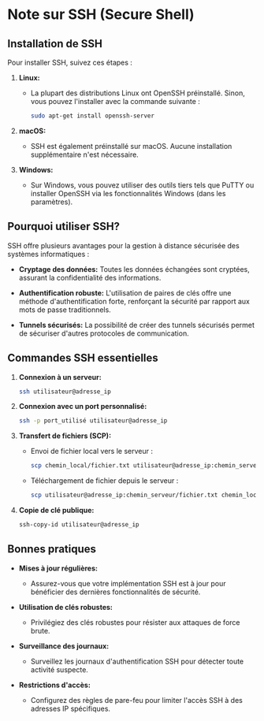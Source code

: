 


# Note sur SSH (Secure Shell)

## Installation de SSH

Pour installer SSH, suivez ces étapes :

1. **Linux:**
   - La plupart des distributions Linux ont OpenSSH préinstallé. Sinon, vous pouvez l'installer avec la commande suivante :
     ```bash
     sudo apt-get install openssh-server
     ```

2. **macOS:**
   - SSH est également préinstallé sur macOS. Aucune installation supplémentaire n'est nécessaire.

3. **Windows:**
   - Sur Windows, vous pouvez utiliser des outils tiers tels que PuTTY ou installer OpenSSH via les fonctionnalités Windows (dans les paramètres).

## Pourquoi utiliser SSH?

SSH offre plusieurs avantages pour la gestion à distance sécurisée des systèmes informatiques :

- **Cryptage des données:** Toutes les données échangées sont cryptées, assurant la confidentialité des informations.

- **Authentification robuste:** L'utilisation de paires de clés offre une méthode d'authentification forte, renforçant la sécurité par rapport aux mots de passe traditionnels.

- **Tunnels sécurisés:** La possibilité de créer des tunnels sécurisés permet de sécuriser d'autres protocoles de communication.

## Commandes SSH essentielles

1. **Connexion à un serveur:**
   ```bash
   ssh utilisateur@adresse_ip
   ```

2. **Connexion avec un port personnalisé:**
   ```bash
   ssh -p port_utilisé utilisateur@adresse_ip
   ```

3. **Transfert de fichiers (SCP):**
   - Envoi de fichier local vers le serveur :
     ```bash
     scp chemin_local/fichier.txt utilisateur@adresse_ip:chemin_serveur/
     ```
   - Téléchargement de fichier depuis le serveur :
     ```bash
     scp utilisateur@adresse_ip:chemin_serveur/fichier.txt chemin_local/
     ```

4. **Copie de clé publique:**
   ```bash
   ssh-copy-id utilisateur@adresse_ip
   ```

## Bonnes pratiques

- **Mises à jour régulières:**
  - Assurez-vous que votre implémentation SSH est à jour pour bénéficier des dernières fonctionnalités de sécurité.

- **Utilisation de clés robustes:**
  - Privilégiez des clés robustes pour résister aux attaques de force brute.

- **Surveillance des journaux:**
  - Surveillez les journaux d'authentification SSH pour détecter toute activité suspecte.

- **Restrictions d'accès:**
  - Configurez des règles de pare-feu pour limiter l'accès SSH à des adresses IP spécifiques.
